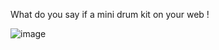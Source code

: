 What do you say if a mini drum kit on your web !

![image](https://github.com/darshan1005/javaScript_projects/assets/114302987/144d27ed-59f4-4ce5-8ed5-168d4065f0a6)
